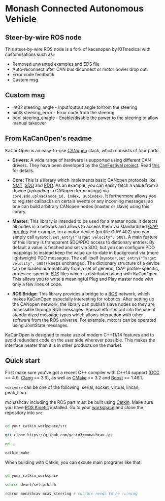
# Monash Connected Autonomous Vehicle

## Steer-by-wire ROS node

  

This steer-by-wire ROS node is a fork of kacanopen by KITmedical with customisations such as:

  

- Removed unwanted examples and EDS file
- Auto-reconnect after CAN bus diconnect or motor power drop out.
- Error code feedback
- Custom msg

  

## Custom msg
- int32 steering_angle  - Input/output angle to/from the steering
- uint8 steering_error - Error code from the steering
- bool steering_enagle - Enable/disable the power to the steering to allow manual takeover

  

## From KaCanOpen's readme

KaCanOpen is an easy-to-use [CANopen](https://en.wikipedia.org/wiki/CANopen) stack, which consists of four parts:

  

*  __Drivers:__ A wide range of hardware is supported using different CAN drivers. They have been developed by the [CanFestival project](http://www.canfestival.org/). Read [this](drivers_lgpl/README) for details.

  

*  __Core:__ This is a library which implements basic CANopen protocols like [NMT](https://en.wikipedia.org/wiki/CANopen#Network_management_.28NMT.29_protocols), [SDO](https://en.wikipedia.org/wiki/CANopen#Service_Data_Object_.28SDO.29_protocol) and [PDO](https://en.wikipedia.org/wiki/CANopen#Process_Data_Object_.28PDO.29_protocol). As an example, you can easily fetch a value from a device (*uploading* in CANopen terminology) via `core.sdo.upload(node_id, index, subindex)`. It furthermore allows you to register callbacks on certain events or any incoming messages, so one can build arbitrary CANopen nodes (master or slave) using this library.

  

*  __Master:__ This library is intended to be used for a master node. It detects all nodes in a network and allows to access them via standardized [CiA® profiles](http://www.can-cia.org/can-knowledge/canopen/canopen-profiles/). For example, on a motor device (profile CiA® 402) you can simply call `mymotor.set_entry("Target velocity", 500)`. A main feature of this library is transparent SDO/PDO access to dictionary entries: By default a value is fetched and set via SDO, but you can configure PDO mappings to instead keep the value up-to-date in background via (more lightweight) PDO messages. The call itself (`mymotor.set_entry("Target velocity", 500)`) keeps unchanged. The dictionary structure of a device can be loaded automatically from a set of generic, CiA® profile-specific, or device-specific [EDS](https://en.wikipedia.org/wiki/CANopen#Electronic_Data_Sheet) files which is distributed along with KaCanOpen. This allows you to write a meaningful Plug and Play master node with only a few lines of code.

  

*  __ROS Bridge:__ This library provides a bridge to a [ROS](http://www.ros.org/) network, which makes KaCanOpen especially interesting for robotics. After setting up the CANopen network, the library can publish slave nodes so they are accessible through ROS messages. Special effort is put into the use of standardized message types which allows interaction with other software from the ROS universe. For example, motors can be operated using JointState messages.

  

KaCanOpen is designed to make use of modern C++11/14 features and to avoid redundant code on the user side wherever possible. This makes the interface neater than it is in other products on the market.

  

## Quick start

  

First make sure you've got a recent C++ compiler with C++14 support ([GCC](https://gcc.gnu.org/) >= 4.9, [Clang](http://clang.llvm.org/) >= 3.6), as well as [CMake](https://cmake.org/) >= 3.2 and [Boost](http://www.boost.org/) >= 1.46.1.

  

`<driver>` can be one of the following: serial, socket, virtual, lincan, peak\_linux.

  

monashcav including the ROS part must be built using [Catkin](http://wiki.ros.org/catkin/Tutorials). Make sure you have [ROS Kinetic](http://www.ros.org/install/) installed. Go to your [workspace](http://wiki.ros.org/catkin/Tutorials/create_a_workspace) and clone the repository into `src`:

  

~~~bash

cd your_catkin_workspace/src

git clone https://github.com/ycsin3/monashcav.git

cd ..

catkin_make

~~~

  

When building with Catkin, you can excute main programs like that:

  

~~~bash

cd your_catkin_workspace

source devel/setup.bash

rosrun monashcav mcav_steering # roscore needs to be running

~~~